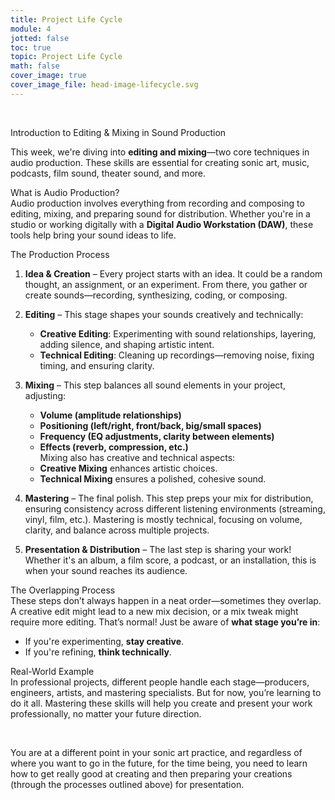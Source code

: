 ```yaml
---
title: Project Life Cycle
module: 4
jotted: false
toc: true
topic: Project Life Cycle
math: false
cover_image: true
cover_image_file: head-image-lifecycle.svg
---
```



<br />




 Introduction to Editing & Mixing in Sound Production  

This week, we're diving into **editing and mixing**—two core techniques in audio production. These skills are essential for creating sonic art, music, podcasts, film sound, theater sound, and more.  

 What is Audio Production?  
Audio production involves everything from recording and composing to editing, mixing, and preparing sound for distribution. Whether you're in a studio or working digitally with a **Digital Audio Workstation (DAW)**, these tools help bring your sound ideas to life.  

 The Production Process  

1. **Idea & Creation** – Every project starts with an idea. It could be a random thought, an assignment, or an experiment. From there, you gather or create sounds—recording, synthesizing, coding, or composing.  

2. **Editing** – This stage shapes your sounds creatively and technically:  
   - **Creative Editing**: Experimenting with sound relationships, layering, adding silence, and shaping artistic intent.  
   - **Technical Editing**: Cleaning up recordings—removing noise, fixing timing, and ensuring clarity.  

3. **Mixing** – This step balances all sound elements in your project, adjusting:  
   - **Volume (amplitude relationships)**  
   - **Positioning (left/right, front/back, big/small spaces)**  
   - **Frequency (EQ adjustments, clarity between elements)**  
   - **Effects (reverb, compression, etc.)**  
   Mixing also has creative and technical aspects:  
   - **Creative Mixing** enhances artistic choices.  
   - **Technical Mixing** ensures a polished, cohesive sound.  

4. **Mastering** – The final polish. This step preps your mix for distribution, ensuring consistency across different listening environments (streaming, vinyl, film, etc.). Mastering is mostly technical, focusing on volume, clarity, and balance across multiple projects.  

5. **Presentation & Distribution** – The last step is sharing your work! Whether it's an album, a film score, a podcast, or an installation, this is when your sound reaches its audience.  

The Overlapping Process  
These steps don’t always happen in a neat order—sometimes they overlap. A creative edit might lead to a new mix decision, or a mix tweak might require more editing. That’s normal! Just be aware of **what stage you’re in**:  
- If you're experimenting, **stay creative**.  
- If you're refining, **think technically**.  

 Real-World Example  
In professional projects, different people handle each stage—producers, engineers, artists, and mastering specialists. But for now, you’re learning to do it all. Mastering these skills will help you create and present your work professionally, no matter your future direction.  




<!--

<div class="embed-responsive embed-responsive-16by9"><iframe class="embed-responsive-item" src="https://www.youtube.com/embed/8DyQnILUpnQ" frameborder="0" allow="accelerometer; autoplay; encrypted-media; gyroscope; picture-in-picture" allowfullscreen></iframe></div>



We are starting to move into conversations about editing and mixing techniques this week. These two terms are central to the idea of sound or audio production, which will be considered a part of and necessary to the practice of sonic art.

In this case, **_production_** includes time, technical skills, equipment, and the process of creating/composing, recording, and preparing sound works (be they sonic art, music, podcasts, sound for film, sound for theater, etc.) for use, presentation, or distribution. Audio production includes the entire process of working with sound and audio, typically in a studio.

As you remember from [week 2]({{site.baseurl}}/modules/week-2/DAW2/), the studio includes a lot of equipment specially designed for the purpose of audio production. Much of this equipment is now duplicated, or has functional equivalents within the modern Digital Audio Workstation (DAW). In many cases, the DAW actually makes many tasks easier than they were in analog, tape-based studios.


<br />

![Project Life Cycle Diagram](../imgs/ProjectLifeCycle.svg "Project Life Cycle Diagram")

As sonic artists, there will be many projects in which you are responsible for the project from beginning to end. The life cycle of a sonic art project can be simple or long and complex. However, in general, we can think of the projects production life cycle as a series of unique processes, such as;

## Initial Conception

  - In the life of a project, this is the moment a project starts to _be_.
- This may come from;
    - The spark of an idea while you are walking.
    - A prompt that is self-imposed or externally imposed (i.e. a gig or a homework assignment)
	- An idea that emerges from daily creative practices or experiments in other pieces.
- The initial idea can come from lots of places, allow yourself to be open to them.

## Creating and/or Composing

- This is the process of actually developing, building, creating, and/or collecting sound.
- This may include;
	- Recording in the field or studio
	- Synthesizing sounds
	- Coding to process sound
	- Arranging sounds in time and relation to each other
	- Composing on paper (traditional with notation, or non-traditional with concepts)
	- Writing down instructions or ideas
- In general, this step includes all of the processes in which you are building up a sonic art project (be it art-based, music-based, for a podcast, etc.)
- This step can also include the proceeding steps of _editing_ and _mixing_.

## Editing

- This step is inclusive of both the creative process and the technical process.
- When thinking creatively, you are interested in how sounds relationship to each other in time effects the emergent qualities of a project.
	- This may include overlaying sounds, dove-tailing sounds, building up attacks of multiple sounds, creating silence or space between sounds, cutting out portions of sound, etc.
- When thinking technically, you are interested in cleaning to create the "best representation" you can of the creative work.
   - This may include similar processes as with creative work, where you delete unnecessary sounds, adjust the timing of sounds to work better with each other (i.e. for attacks or rhythmic timing), remove noise, thicken moments that need to be impactful, etc.
- The major difference between creative and technical editing is in the goal.
	- During the Creative Editing portion, you are interested in creating art. You are likely exploring, experimenting, and still trying to decide on the direction of your art work.
    - During the Technical Editing portion, you are interested in distilling down and creating the most meaningful representation of your sound work as is possible.
- I would **_highly_** suggest you try to differentiate and distinguish between these two phases. This will come in time as you get better at working as a sonic artist (regardless of your chosen direction). For the time being, when you are editing to be creative, please feel free to play, take risks, and have fun. When you are editing to clean up your creative product, try to stop thinking creatively, and instead try to think technically about how the placement of sounds effect the final outcome.

## Mixing

- Mixing is the process of getting all of the sounds the constitute a sonic art work/project to work together towards the most meaningful representation of the piece as is possible for the desired output medium or mode of presentations.
	- Like editing, this step is inclusive of both the creative process and technical process. Also like editing, you should try to clearly distinguish when you are engaged in the creative step of mixing verses the technical process of mixing.
- Mixing involves the balancing and placement of sound events in relationship to each other over time and in the moment. This includes techniques such as;
	- adjusting amplitude relationships
	- placing sounds in the sound field (left/right, forground/midground/background, front/back/sides, small-spaces/large-spaces, etc.)
	- adjusting frequency response and relationships between sound events
	- creating works that are listenable for there duration (i.e. sound that a listener does not have to adjust their volume throughout a listening experience)
	- applying creative effects (such as compression, reverberation, chorus, etc.)
- Creative mixing involves the use of mixing techniques towards the furthered creation of a sonic artwork.
- Technical mixing involves the use of mixing techniques to best represent the art work for potential listeners.


## Mastering

- Mastering is the process of taking the final mix, in its final form (i.e. a stereo-file, a mono-file, a multi-channel file, etc.), and preparing it for distribution.
- This process also typically involves comparing the final track against similar types of projects, to insure that it will "sit" with them and be comparable.
- Mastering engineers will often edit these final tracks timbral characteristics (frequency and sound color), averaged loudness, peak loudness, and clarity.
- Mastering engineers also insure that a project will sound good on the desired output/presentational format (i.e. streaming services, vinyl record, CD, backing-tracks in a concert, sounds for theater or film, sound for an art gallery installation)
- Mixing creates a balance between individual elements. It transforms them into a cohesive whole. Mastering takes that whole and gives it a final polish. Consequently, you can create a mix without mastering it, but you can’t master a recording without mixing it first.
- At both the mixing and mastering stages, you’re striving to achieve balance. The difference is that during mixing you’re balancing individual sonic events. During mastering, you’re balancing complete art works / projects and spectral content. Simply put, mixing makes individual elements sound good together; mastering makes projects sound good together.
- Unlike editing and mixing, mastering is almost also only a technical process, intended to create the best representation of an art project. Although these are some creative applications in mastering, these are the exception, and not the norm.


## Distribution/Presentation

- This is where you actually share your artwork with the world, through the means that you have dictated or are available to you.

## Discreet Processes or Overlap?

As you may already notice in the above descriptions, these processes are distinct, but also have weird overlap. For example there are times when you will engage in editing or mixing both for creative purposes, as well as for technical purposes. This creates a production life cycle that is not nearly as neat and clean as would be ideal.

However, with that being said, I will suggest the following, during the process of creating and production, try to be clear with yourself about what you are working to accomplish. For example, if you are in the creative phase, then put on that metaphorical hat and focus on creating; this may include considering the resulting effects of your choices; the conversations of narrative, concept, or reaction; and considerations of aesthetic success. Likewise, if you are in a more technical phase, such as mixing, then put on that metaphorical hat and focus on the quality of the sound work. When you have the 'technical mixing' hat on, try not to change the composition or creation, instead focus on the presentation of what you have and how to make it sound better.

This idea of being specific in your production process focus is difficult. That is why it is common for multiple people to work on distinct parts of the production process for larger-budget projects. As an example, if this was a traditional studio music process, there might be;

- an executive producer, who oversaw the entire process
- a track/song producer who writes the "beats" or instrumental portions of the track
- a lyricist, who writes the lyrics
- the artist who performs the song
- a recording/tracking engineer who works with the song producer, lyricist, and artist to capture their performance
- an editing engineer, who works with the producer to edit together the best "takes", fix timing problems between individual parts, and clean up the recorded audio
- a mix engineer, who works to insure all of the individual parts/instruments/voices on a project blend together in a cohesive way
- a mastering engineer who prepares the final mix for distribution
- a distributor, who oversees the production of hard copies, or the delivery of a project to streaming services, etc.

-->


<br />

You are at a different point in your sonic art practice, and regardless of where you want to go in the future, for the time being, you need to learn how to get really good at creating and then preparing your creations (through the processes outlined above) for presentation.
